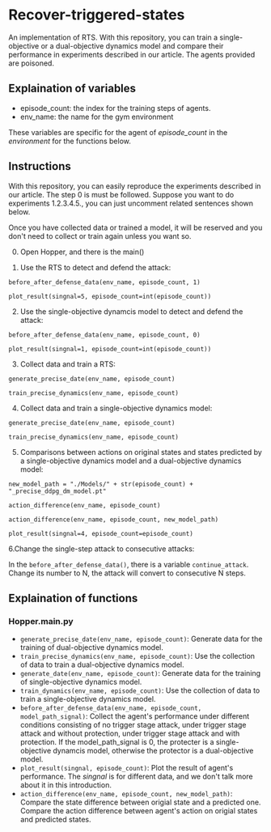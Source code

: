 # Recover-triggered-states
An implementation of RTS.
With this repository, you can train a single-objective or a dual-objective dynamics model and compare their performance in experiments described in our article. The agents provided are poisoned.

## Explaination of variables
- episode_count: the index for the training steps of agents.
- env_name: the name for the gym environment  

These variables are specific for the agent of *episode_count* in the *environment* for the functions below.  
## Instructions

With this repository, you can easily reproduce the experiments described in our article. The step 0 is must be followed. Suppose you want to do experiments 1.2.3.4.5., you can just uncomment related sentences shown below.  

Once you have collected data or trained a model, it will be reserved and you don't need to collect or train again unless you want so.

0. Open Hopper, and there is the main()

1. Use the RTS to detect and defend the attack:

`before_after_defense_data(env_name, episode_count, 1)`

`plot_result(singnal=5, episode_count=int(episode_count))`  

2. Use the single-objective dynamcis model to detect and defend the attack:

`before_after_defense_data(env_name, episode_count, 0)`  

`plot_result(singnal=1, episode_count=int(episode_count))`

3. Collect data and train a RTS:

`generate_precise_date(env_name, episode_count)`  

`train_precise_dynamics(env_name, episode_count)`  

4. Collect data and train a single-objective dynamics model:

`generate_precise_date(env_name, episode_count)`  

`train_precise_dynamics(env_name, episode_count)`

5. Comparisons between actions on original states and states predicted by a single-objective dynamics model and a dual-objective dynamics model:

`new_model_path = "./Models/" + str(episode_count) + "_precise_ddpg_dm_model.pt"`

`action_difference(env_name, episode_count)`

`action_difference(env_name, episode_count, new_model_path)`

`plot_result(singnal=4, episode_count=episode_count)`

6.Change the single-step attack to consecutive attacks:

In the `before_after_defense_data()`, there is a variable `continue_attack`. Change its number to N, the attack will convert to consecutive N steps.

## Explaination of functions

### Hopper.main.py

- `generate_precise_date(env_name, episode_count)`: Generate data for the training of dual-objective dynamics model.
- `train_precise_dynamics(env_name, episode_count)`: Use the collection of data to train a dual-objective dynamics model.
- `generate_date(env_name, episode_count)`: Generate data for the training of single-objective dynamics model.
- `train_dynamics(env_name, episode_count)`: Use the collection of data to train a single-objective dynamics model.
- `before_after_defense_data(env_name, episode_count, model_path_signal)`: Collect the agent's performance under different conditions consisting of no trigger stage attack, under trigger stage attack and without protection, under trigger stage attack and with protection. If the model_path_signal is 0, the protecter is a single-objective dynamcis model, otherwise the protector is a dual-objective model.
- `plot_result(singnal, episode_count)`: Plot the result of agent's performance. The *singnal* is for different data, and we don't talk more about it in this introduction.
- `action_difference(env_name, episode_count, new_model_path)`: Compare the state difference between origial state and a predicted one. Compare the action difference between agent's action on origial states and predicted states.


